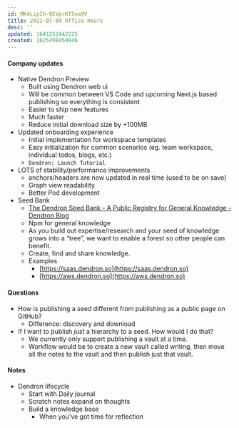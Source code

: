 ```yaml
---
id: MK4LipIh-9EVprKf5na9V
title: 2021-07-04 Office Hours
desc: ''
updated: 1641252442225
created: 1625498459946
---
```


#### Company updates

-   Native Dendron Preview
    -   Built using Dendron web ui
    -   Will be common between VS Code and upcoming Next.js based publishing so everything is consistent
    -   Easier to ship new features
    -   Much faster
    -   Reduce initial download size by +100MB
-   Updated onboarding experience
    -   Initial implementation for workspace templates
    -   Easy initialization for common scenarios (eg. team workspace, individual todos, blogs, etc.)
    -   `Dendron: Launch Tutorial`
-   LOTS of stability/performance improvements
    -   anchors/headers are now updated in real time (used to be on save)
    -   Graph view readability
    -   Better Pod development
-   Seed Bank
    -   [The Dendron Seed Bank - A Public Registry for General Knowledge - Dendron Blog](https://blog.dendron.so/notes/qTeL51LFD0Y8uC9ect7QV.html)
    -   Npm for general knowledge
    -   As you build out expertise/research and your seed of knowledge grows into a “tree”, we want to enable a forest so other people can benefit.
    -   Create, find and share knowledge.
    -   Examples
        -   [https://saas.dendron.so](https://saas.dendron.so)
        -   [https://aws.dendron.so](https://aws.dendron.so)

#### Questions

-   How is publishing a seed different from publishing as a public page on GitHub?
    -   Difference: discovery and download
-   If I want to publish _just_ a hierarchy to a seed. How would I do that?
    -   We currently only support publishing a vault at a time.
    -   Workflow would be to create a new vault called writing, then move all the notes to the vault and then publish just that vault.

#### Notes

-   Dendron lifecycle
    -   Start with Daily journal
    -   Scratch notes expand on thoughts
    -   Build a knowledge base
        -   When you’ve got time for reflection
